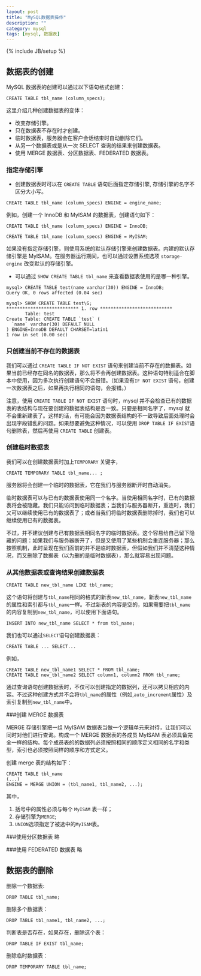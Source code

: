 ```yaml
---
layout: post
title: "MySQL数据表操作"
description: ""
category: mysql
tags: [mysql, 数据表]
---
```

{% include JB/setup %}


## 数据表的创建
MySQL 数据表的创建可以通过以下语句格式创建：

~~~
CREATE TABLE tbl_name (column_specs);
~~~
这里介绍几种创建数据表的变体：

* 改变存储引擎。
* 只在数据表不存在时才创建。
* 临时数据表，服务器会在客户会话结束时自动删除它们。
* 从另一个数据表或是从一次 SELECT 查询的结果来创建数据表。
* 使用 MERGE 数据表、分区数据表、FEDERATED 数据表。

### 指定存储引擎

* 创建数据表时可以在 `CREATE TABLE` 语句后面指定存储引擎, 存储引擎的名字不区分大小写。

~~~
CREATE TABLE tbl_name (column_specs) ENGINE = engine_name;
~~~
例如，创建一个 InnoDB 和 MyISAM 的数据表，创建语句如下：

~~~
CREATE TABLE tbl_name (column_specs) ENGINE = InnoDB;

CREATE TABLE tbl_name (column_specs) ENGINE = MyISAM;

~~~

如果没有指定存储引擎，则使用系统的默认存储引擎来创建数据表。内建的默认存储引擎是 MyISAM。在服务器运行期间，也可以通过设置系统选项 `storage-engine` 改变默认的存储引擎。

* 可以通过 `SHOW CREATE TABLE tbl_name` 来查看数据表使用的是哪一种引擎。

~~~
mysql> CREATE TABLE test(name varchar(30)) ENGINE = InnoDB;
Query OK, 0 rows affected (0.04 sec)

mysql> SHOW CREATE TABLE test\G;
*************************** 1. row ***************************
       Table: test
Create Table: CREATE TABLE `test` (
  `name` varchar(30) DEFAULT NULL
) ENGINE=InnoDB DEFAULT CHARSET=latin1
1 row in set (0.00 sec)
~~~

### 只创建当前不存在的数据表

我们可以通过 `CREATE TABLE IF NOT EXIST` 语句来创建当前不存在的数据表。如果当前已经存在同名的数据表，那么将不会再创建数据表。这种语句特别适合在脚本中使用，因为多次执行创建语句不会报错。（如果没有`IF NOT EXIST` 语句，创建一次数据表之后，如果再执行相同的语句，会报错。）

注意，使用 `CREATE TABLE IF NOT EXIST` 语句时，mysql 并不会检查已有的数据表的表结构与现在要创建的数据表结构是否一致。只要是相同名字了，mysql 就不会重新建表了。这样的话，有可能会因为数据表结构的不一致导致后面处理时会出现字段错乱的问题。如果想要避免这种情况，可以使用 `DROP TABLE IF EXIST`语句删除表，然后再使用 `CREATE TABLE` 创建表。

### 创建临时数据表

我们可以在创建数据表时加上`TEMPORARY` 关键字，

~~~
CREATE TEMPORARY TABLE tbl_name... ;
~~~
服务器将会创建一个临时的数据表，它在我们与服务器断开时自动消失。

临时数据表可以与已有的数据表使用同一个名字。当使用相同名字时，已有的数据表将会被隐藏。我们只能访问到临时数据表；当我们与服务器断开，重连时，我们又可以继续使用已有的数据表了；或者当我们将临时数据表删除掉时，我们也可以继续使用已有的数据表。

不过，并不建议创建与已有数据表相同名字的临时数据表。这个容易给自己留下隐藏的问题：如果我们与服务器断开了，但是又使用了某些机制会重连服务器；那么按照机制，此时呈现在我们面前的并不是临时数据表，但假如我们并不清楚这种情况，而又删除了数据表（以为删的是临时数据表），那么就容易出现问题。

### 从其他数据表或查询结果创建数据表

~~~
CREATE TABLE new_tbl_name LIKE tbl_name;
~~~

这个语句将创建与`tbl_name`相同的格式的新表`new_tbl_name`，新表`new_tbl_name`的属性和索引都与`tbl_name`一样。不过新表的内容是空的，如果需要把`tbl_name`的内容复制到`new_tbl_name`，可以使用下面语句。

~~~
INSERT INTO new_tbl_name SELECT * from tbl_name;
~~~

我们也可以通过`SELECT`语句创建数据表：

~~~
CREATE TABLE ... SELECT...
~~~
例如，

~~~
CREATE TABLE new_tbl_name1 SELECT * FROM tbl_name;
CREATE TABLE new_tbl_name2 SELECT column1, column2 FROM tbl_name;
~~~
通过查询语句创建数据表时，不仅可以创建指定的数据列，还可以拷贝相应的内容。不过这种创建方式并不会将`tbl_name`的属性（例如,`auto_increment`属性）及索引复制到`new_tbl_name`中。

###创建 MERGE 数据表

MERGE 存储引擎把一组 MyISAM 数据表当做一个逻辑单元来对待，让我们可以同时对他们进行查询。构成一个 MERGE 数据表的各成员 MyISAM 表必须具备完全一样的结构。每个成员表的的数据列必须按照相同的顺序定义相同的名字和类型，索引也必须按照同样的顺序和方式定义。

创建 merge 表的结构如下：

~~~
CREATE TABLE tbl_name
(...)
ENGINE = MERGE UNION = (tbl_name1, tbl_name2, ...);
~~~
其中，

1. 括号中的属性必须与每个 `MyISAM` 表一样；
2. 存储引擎为`MERGE`;
3. `UNION`选项指定了被选中的`MyISAM`表。


###使用分区数据表
略

###使用 FEDERATED 数据表
略


## 数据表的删除

删除一个数据表:

~~~
DROP TABLE tbl_name;
~~~

删除多个数据表：

~~~
DROP TABLE tbl_name1, tbl_name2, ...;
~~~

判断表是否存在，如果存在，删除这个表：

~~~
DROP TABLE IF EXIST tbl_name;
~~~

删除临时数据表：

~~~
DROP TEMPORARY TABLE tbl_name;
~~~
